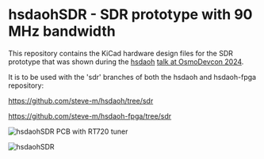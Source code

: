 # hsdaohSDR - SDR prototype with 90 MHz bandwidth

This repository contains the KiCad hardware design files for the SDR prototype that was shown during the [hsdaoh](https://github.com/steve-m/hsdaoh) [talk at OsmoDevcon 2024](https://media.ccc.de/v/osmodevcon2024-200-low-cost-high-speed-data-acquisition-over-hdmi).

It is to be used with the 'sdr' branches of both the hsdaoh and hsdaoh-fpga repository:

https://github.com/steve-m/hsdaoh/tree/sdr

https://github.com/steve-m/hsdaoh-fpga/tree/sdr


![hsdaohSDR PCB with RT720 tuner](https://people.osmocom.org/steve-m/hsdaoh_slides/rt7x0_pcb.jpg)


![hsdaohSDR](https://people.osmocom.org/steve-m/hsdaoh_slides/hsdaoh_sdr.jpg)
